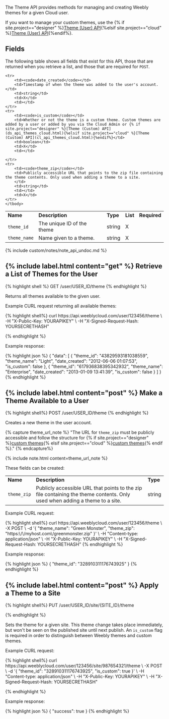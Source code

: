 The Theme API provides methods for managing and creating Weebly themes for a given Cloud user.

​If you want to manage your custom themes, use the {% if site.project=="designer" %}[Theme (User) API](ds_api_themes_cloud.html){%elsif site.project=="cloud" %}[Theme (User) API](cl_api_themes_cloud.html){%endif%}.
​
<h2>Fields</h2>

The following table shows all fields that exist for this API, those that are returned when you retrieve a list, and those that are required for `POST`. 
<table>
    <tbody>
    <tr>
        <td><strong>Name</strong></td>
        <td><strong>Description</strong></td>
        <td><strong>Type</strong></td>
        <td><strong>List</strong></td>
        <td><strong>Required</strong></td>
    </tr>
    <tr>
        <td>​<code>theme_id</code></td>
        <td>The unique ID of the theme</td>
        <td>string</td>
        <td>X</td>
        <td></td>
    </tr>
    <tr>
        <td><code>theme_name</code></td>
        <td>Name given to a theme.​</td>
        <td>string</td>
        <td>X</td>
        <td></td>
    </tr>

    <tr>
        <td><code>date_created</code></td>
        <td>Timestamp of when the theme was added to the user's account.</td>
        <td>string</td>
        <td>X</td>
        <td></td>
    </tr>
    <tr>
        <td><code>is_custom</code></td>
        <td>Whether or not the theme is a custom theme. Custom themes are added by a user or added by you via the Cloud Admin or {% if site.project=="designer" %}[Theme (Custom) API](ds_api_themes_cloud.html){%elsif site.project=="cloud" %}[Theme (Custom) API](cl_api_themes_cloud.html){%endif%}</td>
        <td>boolean</td>
        <td>X</td>
        <td></td>

    </tr>
    <tr>
        <td><code>theme_zip</code></td>
        <td>Publicly accessible URL that points to the zip file containing the theme contents. Only used when adding a theme to a site.
        </td>
        <td>string</td>
        <td></td>
        <td>X</td>
    </tr>
    </tbody>
</table>
{% include custom/notes/note_api_undoc.md %}

<h2>{% include label.html content="get" %} Retrieve a List of Themes for the User</h2>
{% highlight shell %}
GET /user/USER_ID/theme
{% endhighlight %}

Returns all themes available to the given user.

<p class="codeTitle">Example CURL request returning all available themes:</p>
{% highlight shell%}
curl https://api.weeblycloud.com/user/123456/theme \
-H "X-Public-Key: YOURAPIKEY" \
-H "X-Signed-Request-Hash: YOURSECRETHASH"

{% endhighlight %}

<p class="codeTitle">Example response:</p>
{% highlight json %}
{
  "data": [
    {
      "theme_id": "43829593181038559",
      "theme_name": "Light",
      "date_created": "2012-06-06 01:07:53",
      "is_custom": false
    },
    {
      "theme_id": "617936838395342932",
      "theme_name": "Enterprise",
      "date_created": "2013-01-09 13:41:39",
      "is_custom": false
    }
  ]
}
{% endhighlight %}

<h2>{% include label.html content="post" %} Make a Theme Available to a User</h2>
{% highlight shell%}
POST /user/USER_ID/theme
{% endhighlight %}

Creates a new theme in the user account.

{% capture theme_url_note %}
"The URL for <code>theme_zip</code> must be publicly accessible and follow the structure for {% if site.project=="designer" %}<a href="ds_themes_directory.html">custom themes</a>{% elsif site.project=="cloud" %}<a href="cl_themes_directory.html">custom themes</a>{% endif %}."
{% endcapture%}

{% include note.html content=theme_url_note %}

These fields can be created:

<table>
    <tr>
        <td><strong>Name</strong></td>
        <td><strong>Description</strong></td>
        <td><strong>Type</strong></td>
    </tr>
  <tr>
    <td><code>theme_zip</code></td>
    <td>Publicly accessible URL that points to the zip file containing the theme contents. Only used when adding a theme to a site.
    </td>
    <td>string</td>
  </tr>
</table>

<p class="codeTitle">Example CURL request:</p>
{% highlight shell%}
curl https://api.weeblycloud.com/user/123456/theme \
-X POST \
-d '{
      "theme_name": "Green Monster",
      "theme_zip": "https:\/\/myhost.com\/greenmonster.zip"
    }' \
-H "Content-type: application/json" \
-H "X-Public-Key: YOURAPIKEY" \
-H "X-Signed-Request-Hash: YOURSECRETHASH"
{% endhighlight %}

<p class="codeTitle">Example response:</p>
{% highlight json %}
{
  "theme_id": "328910311176743925"
}
{% endhighlight %}

<h2>{% include label.html content="post" %} Apply a Theme to a Site</h2>
{% highlight shell%}
PUT /user/USER_ID/site/{SITE_ID}/theme

{% endhighlight %}

Sets the theme for a given site. This theme change takes place immediately, but won't be seen on the published site until next publish. An `is_custom` flag is required in order to distinguish between Weebly themes and custom themes.

<p class="codeTitle">Example CURL request:</p>
{% highlight shell%}
curl https://api.weeblycloud.com/user/123456/site/987654321/theme \
-X POST \
-d '{
      "theme_id": "328910311176743925",
      "is_custom": true
    }' \
-H "Content-type: application/json" \
-H "X-Public-Key: YOURAPIKEY" \
-H "X-Signed-Request-Hash: YOURSECRETHASH"

{% endhighlight %}

<p class="codeTitle">Example response:</p>
{% highlight json %}
{
  "success": true
}
{% endhighlight %}

